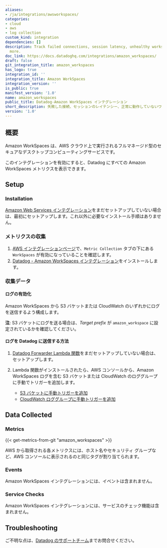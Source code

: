 ```yaml
---
aliases:
- /ja/integrations/awsworkspaces/
categories:
- cloud
- aws
- log collection
custom_kind: integration
dependencies: []
description: Track failed connections, session latency, unhealthy workspaces, and
  more.
doc_link: https://docs.datadoghq.com/integrations/amazon_workspaces/
draft: false
git_integration_title: amazon_workspaces
has_logo: true
integration_id: ''
integration_title: Amazon WorkSpaces
integration_version: ''
is_public: true
manifest_version: '1.0'
name: amazon_workspaces
public_title: Datadog-Amazon WorkSpaces インテグレーション
short_description: 失敗した接続、セッションのレイテンシー、正常に動作していないワークスペースなどを追跡。
version: '1.0'
---
```


<!--  SOURCED FROM https://github.com/DataDog/dogweb -->
## 概要

Amazon WorkSpaces は、AWS クラウド上で実行されるフルマネージド型のセキュアなデスクトップコンピューティングサービスです。

このインテグレーションを有効にすると、Datadog にすべての Amazon WorkSpaces メトリクスを表示できます。

## Setup

### Installation

[Amazon Web Services インテグレーション][1]をまだセットアップしていない場合は、最初にセットアップします。これ以外に必要なインストール手順はありません。

### メトリクスの収集

1. [AWS インテグレーションページ][2]で、`Metric Collection` タブの下にある `WorkSpaces` が有効になっていることを確認します。
2. [Datadog - Amazon WorkSpaces インテグレーション][3]をインストールします。

### 収集データ

#### ログの有効化

Amazon WorkSpaces から S3 バケットまたは CloudWatch のいずれかにログを送信するよう構成します。

**注**: S3 バケットにログを送る場合は、_Target prefix_ が `amazon_workspace` に設定されているかを確認してください。

#### ログを Datadog に送信する方法

1. [Datadog Forwarder Lambda 関数][4]をまだセットアップしていない場合は、セットアップします。
2. Lambda 関数がインストールされたら、AWS コンソールから、Amazon WorkSpaces ログを含む S3 バケットまたは CloudWatch のロググループに手動でトリガーを追加します。

    - [S3 バケットに手動トリガーを追加][5]
    - [CloudWatch ロググループに手動トリガーを追加][6]

## Data Collected

### Metrics
{{< get-metrics-from-git "amazon_workspaces" >}}


AWS から取得される各メトリクスには、ホスト名やセキュリティ グループなど、AWS コンソールに表示されるのと同じタグが割り当てられます。

### Events

Amazon WorkSpaces インテグレーションには、イベントは含まれません。

### Service Checks

Amazon WorkSpaces インテグレーションには、サービスのチェック機能は含まれません。

## Troubleshooting

ご不明な点は、[Datadog のサポートチーム][8]までお問合せください。

[1]: https://docs.datadoghq.com/ja/integrations/amazon_web_services/
[2]: https://app.datadoghq.com/integrations/amazon-web-services
[3]: https://app.datadoghq.com/integrations/amazon-workspaces
[4]: https://docs.datadoghq.com/ja/logs/guide/forwarder/
[5]: https://docs.datadoghq.com/ja/integrations/amazon_web_services/?tab=allpermissions#collecting-logs-from-s3-buckets
[6]: https://docs.datadoghq.com/ja/integrations/amazon_web_services/?tab=allpermissions#collecting-logs-from-cloudwatch-log-group
[7]: https://github.com/DataDog/dogweb/blob/prod/integration/amazon_workspaces/amazon_workspaces_metadata.csv
[8]: https://docs.datadoghq.com/ja/help/